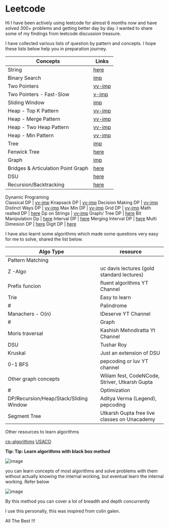 # Leetcode

Hi I have been actively using leetcode for almost 6 months now and have solved 300+ problems and getting better day by day. I wanted to share some of my findings from leetcode discussion treasure.

I have collected various lists of question by pattern and concepts. I hope these lists below help you in preparation journey.

**Concepts** | **Links**
---------|-----------
String | [here](https://leetcode.com/list/ehkbkaxt)
Binary Search	 | [imp](https://leetcode.com/list/e5vjd5xs)
Two Pointers	 | [vv-imp](https://leetcode.com/list/e9snhf4h)
Two Pointers - Fast-Slow	 | [v-imp](https://leetcode.com/list/e9surc0r)
Sliding Window	 | [imp](https://leetcode.com/list/e5na1hcg)
Heap - Top K Pattern	 | [vv-imp](https://leetcode.com/list/e9sr11es)
Heap - Merge Pattern	 | [vv-imp](https://leetcode.com/list/e9spcwu1)
Heap - Two Heap Pattern	 | [vv-imp](https://leetcode.com/list/e9smnbcm)
Heap - Min Pattern	 | [vv-imp](https://leetcode.com/list/e9sa9dgt)
Tree | 	[imp](https://leetcode.com/list/e5xnbz4r)
Fenwick Tree | 	[here](https://leetcode.com/list/5vezxjhm/)
Graph	 | [imp](https://leetcode.com/list/exk9bfmj)
Bridges & Articulation Point Graph | 	[here](https://leetcode.com/list/exk9jcpt)
DSU | 	[here](https://leetcode.com/list/exseebe3)
Recursion/Backtracking	 | [here](https://leetcode.com/list/e9zey1gd)
Dynamic Programing	
Classical DP	 | [vv-imp](https://leetcode.com/list/e5du47b6)
Knapsack DP	 | [vv-imp](https://leetcode.com/list/e5du8m2r)
Decision Making DP	 | [vv-imp](https://leetcode.com/list/ehgh83qm)
Distinct Ways DP	 | [vv-imp](https://leetcode.com/list/ehgh7eyt)
Max Min DP | 	[vv-imp](https://leetcode.com/list/ehghd2jv)
Grid DP	 | [vv-imp](https://leetcode.com/list/e5ducp4i)
Math realted DP	 | [here](https://leetcode.com/list/e5du6ce3)
Dp on Strings	 | [vv-imp](https://leetcode.com/list/ehghusgh)
Graph/ Tree DP	 | [here](https://leetcode.com/list/e5dult0g)
Bit Manipulation Dp | 	[here](https://leetcode.com/list/e5duqfrh)
Interval DP	 | [here](https://leetcode.com/list/e5dtxk8r)
Merging Interval DP | 	[here](https://leetcode.com/list/ehghlx1r)
Multi Dimesion DP | 	[here](https://leetcode.com/list/e5dubese)
Digit DP	 | [here](https://leetcode.com/list/e5dufyqj)

I have also learnt some algorithms which made some questions very easy for me to solve, shared the list below.

Algo Type | resource
----------|---------
| Pattern Matching
Z -Algo | uc davis lectures (gold standard lectures)
Prefix funcion | fluent algorithms YT Channel
Trie | Easy to learn
 # | Palindrome
Manachers - O(n) | IDeserve YT Channel
 # | Graph
Moris traversal | Kashish Mehndiratta Yt Channel
DSU | Tushar Roy
Kruskal | Just an extension of DSU
0-1 BFS | pepcoding or luv YT channel
Other graph concepts | Wiliam fest, CodeNCode, Striver, Utkarsh Gupta
 # | Optimization
DP/Recursion/Heap/Stack/Sliding Window | Aditya Verma (Legend), pepcoding
Segment Tree | Utkarsh Gupta free live classes on Unacademy

Other resources to learn algorithms

[cp-algorithms](https://cp-algorithms.com/)
[USACO](https://usaco.guide/)

**Tip: Tip: Learn algorithms with black box method**

![image](https://user-images.githubusercontent.com/46800049/198150056-e571bfc2-14ce-46ea-bc91-39f741715f15.png)

you can learn concepts of most algorithms and solve problems with them without actually knowing the internal working, but eventual learn the internal working. Refer below

![image](https://user-images.githubusercontent.com/46800049/198150093-a811d9f2-2d92-4cac-b1c9-b241f7153257.png)

By this method you can cover a lot of breadth and depth concurrently

I use this personally, this was inspired from colin galen.

All The Best !!!

